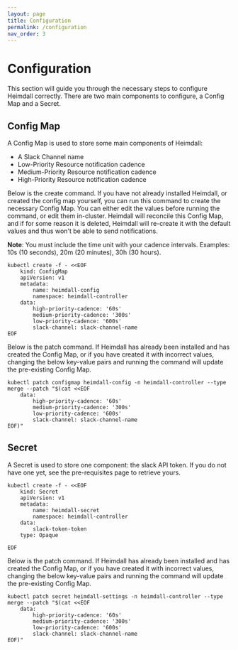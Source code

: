 ```yaml
---
layout: page
title: Configuration
permalink: /configuration
nav_order: 3
---
```


# Configuration
This section will guide you through the necessary steps to configure Heimdall correctly. There are two main components to configure, a Config Map and a Secret.

## Config Map
A Config Map is used to store some main components of Heimdall:
* A Slack Channel name
* Low-Priority Resource notification cadence
* Medium-Priority Resource notification cadence
* High-Priority Resource notification cadence
  
Below is the create command. If you have not already installed Heimdall, or created the config map yourself, you can run this command to create the necessary Config Map. You can either edit the values before running the command, or edit them in-cluster. Heimdall will reconcile this Config Map, and if for some reason it is deleted, Heimdall will re-create it with the default values and thus won't be able to send notifications.

**Note**: You must include the time unit with your cadence intervals. 
Examples: 10s (10 seconds), 20m (20 minutes), 30h (30 hours).


``` 
kubectl create -f - <<EOF
    kind: ConfigMap
    apiVersion: v1
    metadata:
        name: heimdall-config
        namespace: heimdall-controller
    data:
        high-priority-cadence: '60s'
        medium-priority-cadence: '300s'
        low-priority-cadence: '600s'
        slack-channel: slack-channel-name
EOF
```
Below is the patch command. If Heimdall has already been installed and has created the Config Map, or if you have created it with incorrect values, changing the below key-value pairs and running the command will update the pre-existing Config Map.


```
kubectl patch configmap heimdall-config -n heimdall-controller --type merge --patch "$(cat <<EOF
    data:
        high-priority-cadence: '60s'
        medium-priority-cadence: '300s'
        low-priority-cadence: '600s'
        slack-channel: slack-channel-name
EOF)"
```


## Secret
A Secret is used to store one component: the slack API token. If you do not have one yet, see the pre-requisites page to retrieve yours.


``` 
kubectl create -f - <<EOF
    kind: Secret
    apiVersion: v1
    metadata:
        name: heimdall-secret
        namespace: heimdall-controller
    data:
        slack-token-token
    type: Opaque

EOF
```
Below is the patch command. If Heimdall has already been installed and has created the Config Map, or if you have created it with incorrect values, changing the below key-value pairs and running the command will update the pre-existing Config Map.


```
kubectl patch secret heimdall-settings -n heimdall-controller --type merge --patch "$(cat <<EOF
    data:
        high-priority-cadence: '60s'
        medium-priority-cadence: '300s'
        low-priority-cadence: '600s'
        slack-channel: slack-channel-name
EOF)"
```
